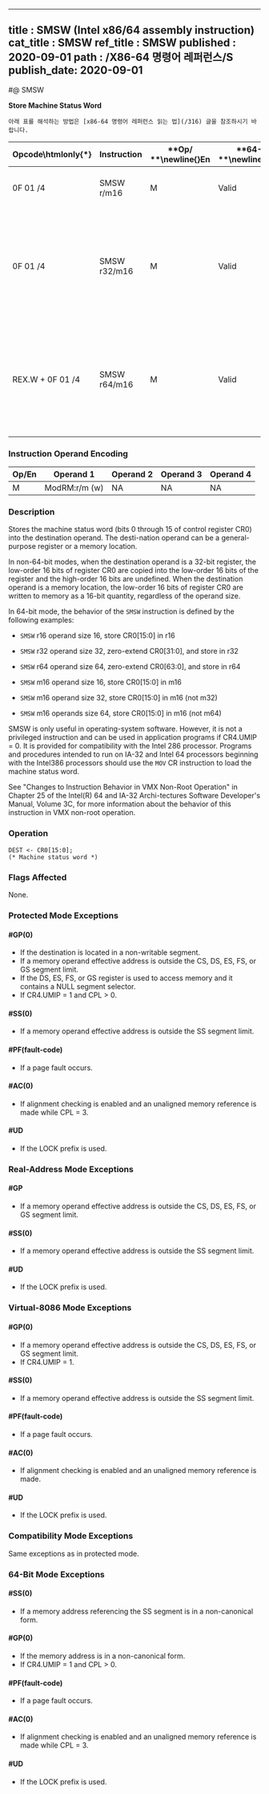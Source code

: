 ----------------------------
title : SMSW (Intel x86/64 assembly instruction)
cat_title : SMSW
ref_title : SMSW
published : 2020-09-01
path : /X86-64 명령어 레퍼런스/S
publish_date: 2020-09-01
----------------------------


#@ SMSW

**Store Machine Status Word**

```lec-info
아래 표를 해석하는 방법은 [x86-64 명령어 레퍼런스 읽는 법](/316) 글을 참조하시기 바랍니다.
```

|**Opcode\htmlonly{*}**|**Instruction**|**Op/ **\newline{}**En**|**64-Bit **\newline{}**Mode**|**Compat/**\newline{}**Leg Mode**|**Description**|
|----------------------|---------------|------------------------|-----------------------------|---------------------------------|---------------|
|0F 01 /4|SMSW r/m16|M|Valid |Valid|Store machine status word to r/m16.|
|0F 01 /4|SMSW r32/m16|M|Valid|Valid|Store machine status word in low-order 16 bits of r32/m16; high-order 16 bits of r32 are undefined.|
|REX.W + 0F 01 /4|SMSW r64/m16|M|Valid|Valid|Store machine status word in low-order 16 bits of r64/m16; high-order 16 bits of r32 are undefined.|
### Instruction Operand Encoding


|Op/En|Operand 1|Operand 2|Operand 3|Operand 4|
|-----|---------|---------|---------|---------|
|M|ModRM:r/m (w)|NA|NA|NA|
### Description


Stores the machine status word (bits 0 through 15 of control register CR0) into the destination operand. The desti-nation operand can be a general-purpose register or a memory location.

In non-64-bit modes, when the destination operand is a 32-bit register, the low-order 16 bits of register CR0 are copied into the low-order 16 bits of the register and the high-order 16 bits are undefined. When the destination operand is a memory location, the low-order 16 bits of register CR0 are written to memory as a 16-bit quantity, regardless of the operand size.

In 64-bit mode, the behavior of the `SMSW` instruction is defined by the following examples:

*  `SMSW` r16 operand size 16, store CR0[15:0] in r16

*  `SMSW` r32 operand size 32, zero-extend CR0[31:0], and store in r32

*  `SMSW` r64 operand size 64, zero-extend CR0[63:0], and store in r64

*  `SMSW` m16 operand size 16, store CR0[15:0] in m16

*  `SMSW` m16 operand size 32, store CR0[15:0] in m16 (not m32)

*  `SMSW` m16 operands size 64, store CR0[15:0] in m16 (not m64)

SMSW is only useful in operating-system software. However, it is not a privileged instruction and can be used in application programs if CR4.UMIP = 0. It is provided for compatibility with the Intel 286 processor. Programs and procedures intended to run on IA-32 and Intel 64 processors beginning with the Intel386 processors should use the `MOV` CR instruction to load the machine status word.

See "Changes to Instruction Behavior in VMX Non-Root Operation" in Chapter 25 of the Intel(R) 64 and IA-32 Archi-tectures Software Developer's Manual, Volume 3C, for more information about the behavior of this instruction in VMX non-root operation.


### Operation

```info-verb
DEST <- CR0[15:0]; 
(* Machine status word *)
```
### Flags Affected


None.


### Protected Mode Exceptions

#### #GP(0)
* If the destination is located in a non-writable segment.
* If a memory operand effective address is outside the CS, DS, ES, FS, or GS segment limit.
* If the DS, ES, FS, or GS register is used to access memory and it contains a NULL segment selector.
* If CR4.UMIP = 1 and CPL > 0.

#### #SS(0)
* If a memory operand effective address is outside the SS segment limit.

#### #PF(fault-code)
* If a page fault occurs.

#### #AC(0)
* If alignment checking is enabled and an unaligned memory reference is made while CPL = 3.

#### #UD
* If the LOCK prefix is used.

### Real-Address Mode Exceptions

#### #GP
* If a memory operand effective address is outside the CS, DS, ES, FS, or GS segment limit.

#### #SS(0)
* If a memory operand effective address is outside the SS segment limit.

#### #UD
* If the LOCK prefix is used.

### Virtual-8086 Mode Exceptions

#### #GP(0)
* If a memory operand effective address is outside the CS, DS, ES, FS, or GS segment limit.
* If CR4.UMIP = 1.

#### #SS(0)
* If a memory operand effective address is outside the SS segment limit.

#### #PF(fault-code)
* If a page fault occurs.

#### #AC(0)
* If alignment checking is enabled and an unaligned memory reference is made.

#### #UD
* If the LOCK prefix is used.

### Compatibility Mode Exceptions



Same exceptions as in protected mode.


### 64-Bit Mode Exceptions

#### #SS(0)
* If a memory address referencing the SS segment is in a non-canonical form.

#### #GP(0)
* If the memory address is in a non-canonical form.
* If CR4.UMIP = 1 and CPL > 0.

#### #PF(fault-code)
* If a page fault occurs.

#### #AC(0)
* If alignment checking is enabled and an unaligned memory reference is made while CPL = 3.

#### #UD
* If the LOCK prefix is used.
